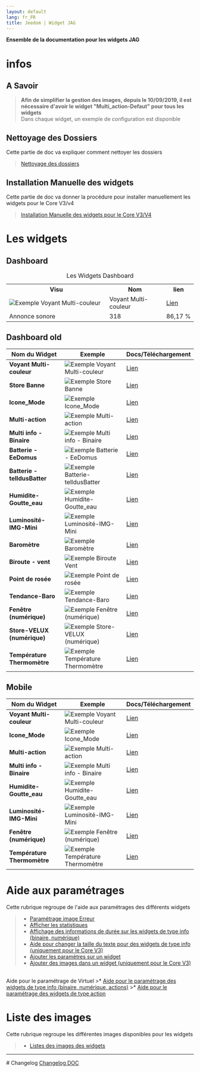 ```yaml
---
layout: default
lang: fr_FR
title: Jeedom | Widget JAG
---
```

**Ensemble de la documentation pour les widgets JAG**

# infos
## A Savoir
>**Afin de simplifier la gestion des images, depuis le 10/09/2019, il est nécessaire d'avoir le widget "Multi_action-Defaut" pour tous les widgets**<br/>
>Dans chaque widget, un exemple de configuration est disponible

## Nettoyage des Dossiers
Cette partie de doc va expliquer comment nettoyer les dossiers
><a href="HELP_Clean_Folder.html">Nettoyage des dossiers</a>

## Installation Manuelle des widgets
Cette partie de doc va donner la procédure pour installer manuellement les widgets pour le Core V3/v4
><a href="HELP_Install_Manu.html">Installation Manuelle des widgets pour le Core V3/V4</a>

# Les widgets

## Dashboard
<table>
    <caption>Les Widgets Dashboard</caption>
    <tr>
        <th scope="col" width="400">Visu</th>
        <th scope="col" width="200">Nom</th>
        <th scope="col" width="50">lien</th>
    </tr>
    <tr>
        <td><img src="../img/exemple/d/voyant_multicouleur.png" alt="Exemple Voyant Multi-couleur" /></td>
        <td>Voyant Multi-couleur</td>
        <td >
            <a href="./WIDGET_d_VoyantMulticouleur.html">Lien</a>
        </td>
    </tr>
    <tr>
        <td>Annonce sonore</td>
        <td>318</td>
        <td>86,17&nbsp;%</td>
    </tr>
</table>


## Dashboard old
Nom du Widget | Exemple | Docs/Téléchargement
--- | --- | ---
**Voyant Multi-couleur** | <img src="../img/exemple/d/voyant_multicouleur.png" alt="Exemple Voyant Multi-couleur" />|<a href="./WIDGET_d_VoyantMulticouleur.html">Lien</a> |
**Store Banne** |<img src="../img/exemple/d/store_banne.png" alt="Exemple Store Banne" /> | <a href="./WIDGET_d_Store_banne.html">Lien</a>
**Icone_Mode** |<img src="../img/exemple/d/icone_mode.png" alt="Exemple Icone_Mode" /> | <a href="./WIDGET_d_Icon_Mode.html">Lien</a>
**Multi-action** |<img src="../img/exemple/d/multi_action.png" alt="Exemple Multi-action" /> | <a href="./WIDGET_d_Multi_action_Defaut.html">Lien</a>
**Multi info - Binaire** |<img src="../img/exemple/d/multi_binaire.png" alt="Exemple Multi info - Binaire" /> | <a href="./WIDGET_d_Multi_info_Binaire.html">Lien</a>
**Batterie - EeDomus** |<img src="../img/exemple/d/bat_eedomus.png" alt="Exemple Batterie - EeDomus" /> | <a href="./WIDGET_d_Bat_EeDomus.html">Lien</a>
**Batterie - telldusBatter** |<img src="../img/exemple/d/bat_telldusbatter.png" alt="Exemple Batterie-telldusBatter" /> | <a href="./WIDGET_d_Bat_telldusBattery.html">Lien</a>
**Humidite-Goutte_eau** |<img src="../img/exemple/d/humidite_goutte_eau.png" alt="Exemple Humidite-Goutte_eau" /> | <a href="./WIDGET_d_Humidite_Goutte_eau.html">Lien</a>
**Luminosité-IMG-Mini** |<img src="../img/exemple/d/lumi.png" alt="Exemple Luminosité-IMG-Mini" /> | <a href="./WIDGET_d_Lum_IMG_mini.html">Lien</a>
**Baromètre** |<img src="../img/exemple/d/baro.png" alt="Exemple Baromètre" /> | <a href="./WIDGET_d_baro.html">Lien</a>
**Biroute - vent** |<img src="../img/exemple/d/biroute.png" alt="Exemple Biroute Vent" /> | <a href="./WIDGET_d_biroute.html">Lien</a>
**Point de rosée** |<img src="../img/exemple/d/rosee.png" alt="Exemple Point de rosée" /> | <a href="./WIDGET_d_rosee.html">Lien</a>
**Tendance-Baro** |<img src="../img/exemple/d/tendance.png" alt="Exemple Tendance-Baro" /> | <a href="./WIDGET_d_tendance.html">Lien</a>
**Fenêtre (numérique)** |<img src="../img/exemple/d/fenetre.png" alt="Exemple Fenêtre (numérique)" /> | <a href="./WIDGET_d_fenetre.html">Lien</a>
**Store-VELUX (numérique)** |<img src="../img/exemple/d/store_velux.png" alt="Exemple Store-VELUX (numérique)" /> | <a href="./WIDGET_d_Store_Velux_num.html">Lien</a>
**Température Thermomètre** |<img src="../img/exemple/d/temperature.png" alt="Exemple Température Thermomètre" /> | <a href="./WIDGET_d_Thermometre.html">Lien</a>

## Mobile

Nom du Widget | Exemple | Docs/Téléchargement
--- | --- | ---
**Voyant Multi-couleur** | <img src="../img/exemple/m/voyant_multicouleur.png" alt="Exemple Voyant Multi-couleur" />|<a href="./WIDGET_m_VoyantMulticouleur.html">Lien</a> |
**Icone_Mode** |<img src="../img/exemple/m/icone_mode.png" alt="Exemple Icone_Mode" /> | <a href="./WIDGET_m_Icon_Mode.html">Lien</a>
**Multi-action** |<img src="../img/exemple/m/multi_action.png" alt="Exemple Multi-action" /> | <a href="./WIDGET_m_Multi_action_Defaut.html">Lien</a>
**Multi info - Binaire** |<img src="../img/exemple/m/multi_binaire.png" alt="Exemple Multi info - Binaire" /> | <a href="./WIDGET_m_Multi_info_Binaire.html">Lien</a>
**Humidite-Goutte_eau** |<img src="../img/exemple/m/humidite_goutte_eau.png" alt="Exemple Humidite-Goutte_eau" /> | <a href="./WIDGET_m_Humidite_Goutte_eau.html">Lien</a>
**Luminosité-IMG-Mini** |<img src="../img/exemple/m/lumi.png" alt="Exemple Luminosité-IMG-Mini" /> | <a href="./WIDGET_m_Lum_IMG_mini.html">Lien</a>
**Fenêtre (numérique)** |<img src="../img/exemple/m/fenetre.png" alt="Exemple Fenêtre (numérique)" /> | <a href="./WIDGET_m_fenetre.html">Lien</a>
**Température Thermomètre** |<img src="../img/exemple/m/temperature.png" alt="Exemple Température Thermomètre" /> | <a href="./WIDGET_m_Thermometre.html">Lien</a>

# Aide aux paramétrages
Cette rubrique regroupe de l'aide aux paramétrages des différents widgets

>* <a href="HELP_Error.html">Paramétrage image Erreur</a>
>* <a href="HELP_STATS.html">Afficher les statistiques</a>
>* <a href="HELP_STATS_TEMPS.html">Affichage des informations de durée sur les widgets de type info (binaire, numérique)</a>
>* <a href="HELP_SIZE.html">Aide pour changer la taille du texte pour des widgets de type info (uniquement pour le Core V3)</a>
>* <a href="HELP_PARA.html">Ajouter les paramètres sur un widget</a>
>* <a href="HELP_ADD_IMG.html">Ajouter des images dans un widget (uniquement pour le Core V3)</a>

<br/>
Aide pour le paramétrage de Virtuel
>* <a href="HELP_CONFIG_INFOS.html">Aide pour le paramétrage des widgets de type info (binaire, numérique, actions)</a>
>* <a href="HELP_CONFIG_ACTION.html">Aide pour le paramétrage des widgets de type action</a>

# Liste des images
Cette rubrique regroupe les différentes images disponibles pour les widgets
>* <a href="./List_img.html">Listes des images des widgets </a>

<hr />
# Changelog
<a href="https://github.com/JEALG/JEEDOM-Widget_JAG-doc/commits/master">Changelog DOC</a>